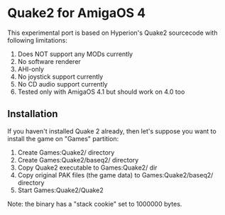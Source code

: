 # Quake2 for AmigaOS 4

This experimental port is based on Hyperion's Quake2 sourcecode with following limitations:

1) Does NOT support any MODs currently
2) No software renderer
3) AHI-only
4) No joystick support currently
5) No CD audio support currently
6) Tested only with AmigaOS 4.1 but should work on 4.0 too

## Installation

If you haven't installed Quake 2 already, then let's suppose you want to install the game on "Games"
partition:

1) Create Games:Quake2/ directory
2) Create Games:Quake2/baseq2/ directory
3) Copy Quake2 executable to Games:Quake2/ dir
4) Copy original PAK files (the game data) to Games:Quake2/baseq2/ directory
5) Start Games:Quake2/Quake2

Note: the binary has a "stack cookie" set to 1000000 bytes.
